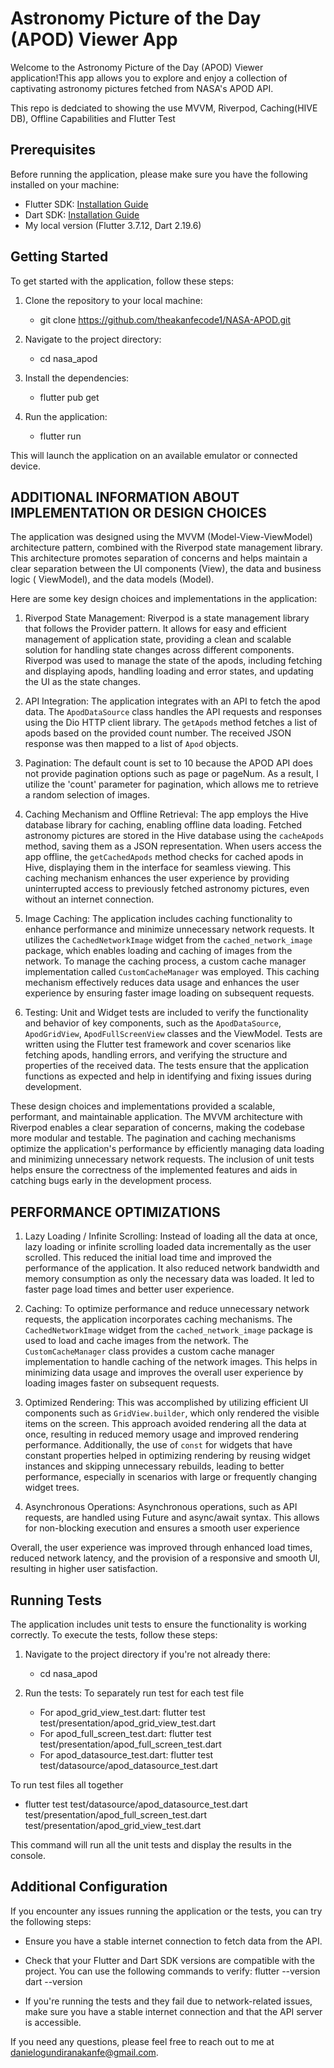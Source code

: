 # Astronomy Picture of the Day (APOD) Viewer App

Welcome to the Astronomy Picture of the Day (APOD) Viewer application!This app allows you to explore
and enjoy a collection of captivating astronomy pictures fetched from NASA's APOD API.

This repo is dedciated to showing the use MVVM, Riverpod, Caching(HIVE DB), Offline Capabilities and Flutter Test

## Prerequisites

Before running the application, please make sure you have the following installed on your machine:

- Flutter SDK: [Installation Guide](https://flutter.dev/docs/get-started/install)
- Dart SDK: [Installation Guide](https://dart.dev/get-dart)
- My local version (Flutter 3.7.12, Dart 2.19.6)

## Getting Started

To get started with the application, follow these steps:

1. Clone the repository to your local machine:
    - git clone https://github.com/theakanfecode1/NASA-APOD.git

2. Navigate to the project directory:
    - cd nasa_apod

3. Install the dependencies:
    - flutter pub get

4. Run the application:
    - flutter run

This will launch the application on an available emulator or connected device.

## ADDITIONAL INFORMATION ABOUT IMPLEMENTATION OR DESIGN CHOICES

The application was designed using the MVVM (Model-View-ViewModel) architecture pattern, combined
with the Riverpod state management library. This architecture promotes separation of concerns and
helps maintain a clear separation between the UI components (View), the data and business logic (
ViewModel), and the data models (Model).

Here are some key design choices and implementations in the application:

1. Riverpod State Management: Riverpod is a state management library that follows the Provider
   pattern. It allows for easy and efficient management of application state, providing a clean and
   scalable solution for handling state changes across different components. Riverpod was used to
   manage the state of the apods, including fetching and displaying apods, handling loading
   and error states, and updating the UI as the state changes.

2. API Integration: The application integrates with an API to fetch the apod data.
   The `ApodDataSource` class handles the API requests and responses using the Dio HTTP client
   library. The `getApods` method fetches a list of apods based on the provided count number. The
   received JSON response was then mapped to a list of `Apod` objects.

3. Pagination: The default count is set to 10 because the APOD API does not provide pagination
   options such
   as page or pageNum. As a result, I utilize the 'count' parameter for pagination, which allows me
   to
   retrieve a random selection of images.

4. Caching Mechanism and Offline Retrieval: The app employs the Hive database library for caching,
   enabling offline data loading.
   Fetched astronomy pictures are stored in the Hive database using the `cacheApods` method, saving
   them as a JSON representation.
   When users access the app offline, the `getCachedApods` method checks for cached apods in
   Hive, displaying them in the interface for seamless viewing.
   This caching mechanism enhances the user experience by providing uninterrupted access to
   previously fetched astronomy pictures, even without an internet connection.

5. Image Caching: The application includes caching functionality to enhance performance and minimize
   unnecessary network requests. It utilizes the `CachedNetworkImage` widget from
   the `cached_network_image` package, which enables loading and caching of images from the network.
   To manage the caching process, a custom cache manager implementation called `CustomCacheManager`
   was employed. This caching mechanism effectively reduces data usage and enhances the user
   experience by ensuring faster image loading on subsequent requests.

6. Testing: Unit and Widget tests are included to verify the functionality and behavior of key
   components, such
   as the `ApodDataSource`, `ApodGridView`, `ApodFullScreenView` classes and the ViewModel.
   Tests are written using the Flutter test framework and cover scenarios like fetching apods,
   handling errors, and verifying the structure and properties of the received data. The tests
   ensure that the application functions as expected and help in identifying and fixing issues
   during development.

These design choices and implementations provided a scalable, performant, and maintainable
application. The MVVM architecture with Riverpod enables a clear separation of concerns, making the
codebase more modular and testable. The pagination and caching mechanisms optimize the application's
performance by efficiently managing data loading and minimizing unnecessary network requests. The
inclusion of unit tests helps ensure the correctness of the implemented features and aids in
catching bugs early in the development process.

## PERFORMANCE OPTIMIZATIONS

1. Lazy Loading / Infinite Scrolling: Instead of loading all the data at once, lazy loading or
   infinite scrolling loaded data incrementally as the user scrolled. This reduced the initial load
   time and improved the performance of the application. It also reduced network bandwidth and
   memory consumption as only the necessary data was loaded. It led to faster page load times and
   better user experience.

2. Caching: To optimize performance and reduce unnecessary network requests, the application
   incorporates caching mechanisms. The `CachedNetworkImage` widget from the `cached_network_image`
   package is used to load and cache images from the network. The `CustomCacheManager` class
   provides a custom cache manager implementation to handle caching of the network images. This
   helps in minimizing data usage and improves the overall user experience by loading images faster
   on subsequent requests.

3. Optimized Rendering: This was accomplished by utilizing efficient UI components such
   as `GridView.builder`, which only rendered the visible items on the screen. This approach avoided
   rendering all the data at once, resulting in reduced memory usage and improved rendering
   performance. Additionally, the use of `const` for widgets that have constant properties helped in
   optimizing rendering by reusing widget instances and skipping unnecessary rebuilds, leading to
   better performance, especially in scenarios with large or frequently changing widget trees.

4. Asynchronous Operations: Asynchronous operations, such as API requests, are handled using Future
   and async/await syntax. This allows for non-blocking execution and ensures a smooth user
   experience

Overall, the user experience was improved through enhanced load times, reduced network latency, and
the provision of a responsive and smooth UI, resulting in higher user satisfaction.

## Running Tests

The application includes unit tests to ensure the functionality is working correctly. To execute the
tests, follow these steps:

1. Navigate to the project directory if you're not already there:
    - cd nasa_apod

2. Run the tests:
   To separately run test for each test file
    - For apod_grid_view_test.dart: flutter test test/presentation/apod_grid_view_test.dart
    - For apod_full_screen_test.dart: flutter test test/presentation/apod_full_screen_test.dart
    - For apod_datasource_test.dart: flutter test test/datasource/apod_datasource_test.dart

To run test files all together

- flutter test test/datasource/apod_datasource_test.dart
  test/presentation/apod_full_screen_test.dart
  test/presentation/apod_grid_view_test.dart

This command will run all the unit tests and display the results in the console.

## Additional Configuration

If you encounter any issues running the application or the tests, you can try the following steps:

- Ensure you have a stable internet connection to fetch data from the API.
- Check that your Flutter and Dart SDK versions are compatible with the project. You can use the
  following commands to verify:
  flutter --version
  dart --version

- If you're running the tests and they fail due to network-related issues, make sure you have a
  stable internet connection and that the API server is accessible.

If you need any questions, please feel free to reach out to me at
danielogundiranakanfe@gmail.com.
